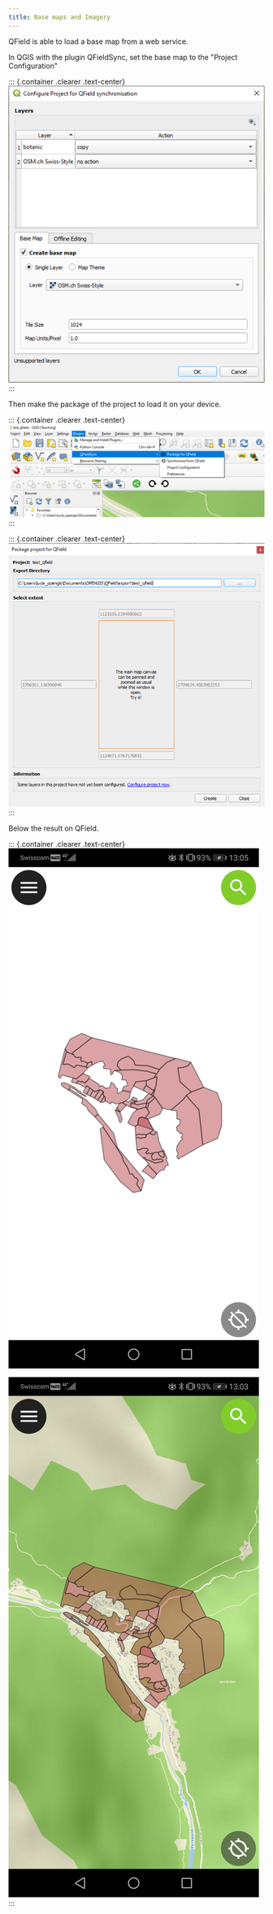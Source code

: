 ```yaml
---
title: Base maps and Imagery
---
```


QField is able to load a base map from a web service.

In QGIS with the plugin QFieldSync, set the base map to the \"Project
Configuration\"

::: {.container .clearer .text-center}
![sync\_basemap](../assets/images/qfield-sync_basemap.png)
:::

Then make the package of the project to load it on your device.

::: {.container .clearer .text-center}
![sync\_package1](../assets/images/qfield-sync_package1.png)
:::

::: {.container .clearer .text-center}
![sync\_package2](../assets/images/qfield-sync_package2.png)
:::

Below the result on QField.

::: {.container .clearer .text-center}
![image](../assets/images/qfield_basemap1.jpg)

![image](../assets/images/qfield_basemap2.jpg)
:::

